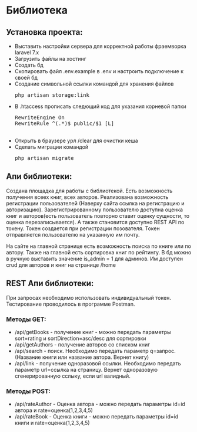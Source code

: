 <h1>Библиотека</h1>
<h2>Установка проекта:</h2>
<ul>
<li>Выставить настройки сервера для корректной работы фраемворка laravel 7.x</li>
<li>Загрузить файлы на хостинг</li>
<li>Создать бд</li>
<li>Скопировать файл .env.example в .env и настроить подключение к своей бд</li>
<li>Создание символьной ссылки командой  для хранения файлов
<pre>php artisan storage:link</pre></li>
<li>В .htaccess прописать следющий код для указания корневой папки
 <pre>
RewriteEngine On
RewriteRule ^(.*)$ public/$1 [L]
  </pre></li>
  <li>Открыть в браузере урл /clear для очистки кеша</li>
  <li>Сделать миграции командой <pre>php artisan migrate</pre></li>
  </ul>
  
  <h2>Апи библиотеки:</h2>
  <p>Создана площадка для работы с библиотекой. Есть возможность получения всеех книг, всех авторов. 
  Реализована возможность регистрации пользователей (Наверху сайта ссылка на регистрацию и авторизацию). 
  Зарегистрированному пользователю доступна оценка книг и авторов(есть пользователь повторно ставит 
  оценку сущности, то оценка перезаписывается). А также становится доступно REST API по токену. 
  Токен создается при регистрации позователя. Токен отправляется пользователю на указанную им почту.</p>
  <p>На сайте на главной странице есть возможность поиска по книге или по автору. 
  Также на главной есть сортировка книг по рейтингу. В бд можно в ручную выставить значение is_admin = 1 для админов.
   Им доступен crud для авторов и книг на странице /home</p>
   
   <h2>REST Апи библиотеки:</h2>
   <p>При запросах необходимо использовать индивидуальный токен. Тестирование проводилось в программе Postman.</p>
   <h3>Методы GET:</h3>
   <ul>
   <li>/api/getBooks - получение книг - можно передать параметры sort=rating и sortDirection=asc/desc для сортировки</li>
   <li>/api/getAuthors - получение авторов со списком книг</li>
   <li>/api/search - поиск. Необходимо передать параметр q=запрос. (Название книги или название автора. Вернет книгу)</li>
   <li>/api/link - получение одноразовой ссылки. Необходимо передать параметр url=ссылка на страницу. 
   Вернет одноразовую сгенерированную сслыку, если url валидный.</li>
    </ul>
   <h3>Методы POST:</h3>

   <ul>
     <li>/api/rateAuthor - Оценка автора - можно передать параметры id=id автора и rate=оценка(1,2,3,4,5)</li>
     <li>/api/rateBook - Оценка книги - можно передать параметры id=id книги и rate=оценка(1,2,3,4,5)</li>
      </ul>